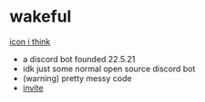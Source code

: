 # wakeful

[icon i think](https://cdn.discordapp.com/avatars/845720048668114977/15f6afd90a3b4946a410c60e5fdbe619.png?size=1024)

- a discord bot founded 22.5.21
- idk just some normal open source discord bot
- (warning) pretty messy code
- [invite](https://discord.com/api/oauth2/authorize?client_id=845720048668114977&permissions=8&scope=bot)
